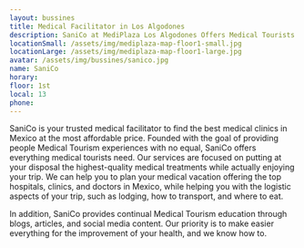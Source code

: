 ```yaml
---
layout: bussines
title: Medical Facilitator in Los Algodones
description: SaniCo at MediPlaza Los Algodones Offers Medical Tourists Information About the Top Clinics in the Area and Everything They Need for Their next Procedure. Stop by and Have All Your Questions Answered.
locationSmall: /assets/img/mediplaza-map-floor1-small.jpg
locationLarge: /assets/img/mediplaza-map-floor1-large.jpg
avatar: /assets/img/bussines/sanico.jpg
name: SaniCo
horary: 
floor: 1st
local: 13
phone: 
---
```

SaniCo is your trusted medical facilitator to find the best medical clinics in Mexico at the most affordable price. Founded with the goal of providing people Medical Tourism experiences with no equal, SaniCo offers everything medical tourists need. Our services are focused on putting at your disposal the highest-quality medical treatments while actually enjoying your trip. We can help you to plan your medical vacation offering the top hospitals, clinics, and doctors in Mexico, while helping you with the logistic aspects of your trip, such as lodging, how to transport, and where to eat. 

In addition, SaniCo provides continual Medical Tourism education through blogs, articles, and social media content. Our priority is to make easier everything for the improvement of your health, and we know how to.